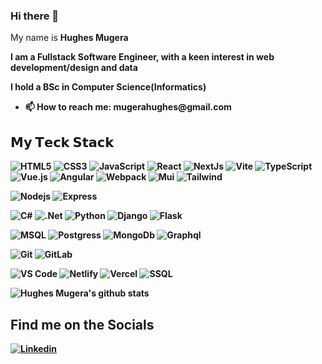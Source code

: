 ### Hi there 👋

<p>My name is <b>Hughes Mugera<b> </p>
<p>I am a Fullstack Software Engineer, with a keen interest in web development/design and data</p>

<p>I hold a BSc in Computer Science(Informatics)  </p>

<ul>

<!-- <li>🌱 I’m currently learning ... Kubernetes and Big Data Analytics via ML  </li> -->
<!-- <li>👯 I’m looking to collaborate on ... Technical Writing, Big Data,  Cloud & Software Solutions  </li> -->
<!-- <li>🤔 I’m looking for help with ... []  </li>
<li>💬 Ask me about ... Cloud, Cloud Security, Tech, and Technical Digital Content Marketing  </li> -->
<li>📫 How to reach me: mugerahughes@gmail.com  </li>
<!-- <li>😄 Pronouns: ... She/Her  </li>
<li>⚡ Fun fact: ... I am pretty shy but good at my job :)  </li> -->
</ul>

## 𝗠𝘆 𝗧𝗲𝗰𝗸 𝗦𝘁𝗮𝗰𝗸

<!-- Profile View Count and GitStats -->

<!-- Integrated Development Environment -->

![HTML5](https://img.shields.io/badge/-HTML5-%23E44D27?style=for-the-badge&logo=html5&logoColor=ffffff)
![CSS3](https://img.shields.io/badge/-CSS3-%231572B6?style=for-the-badge&logo=css3)
![JavaScript](https://img.shields.io/badge/-JavaScript-%23F7DF1C?style=for-the-badge&logo=javascript&logoColor=000000&labelColor=%23F7DF1C&color=%23FFCE5A)
![React](https://img.shields.io/badge/-React-%23282C34?style=for-the-badge&logo=react)
![NextJs](https://img.shields.io/badge/Next.js-000?logo=nextdotjs&logoColor=fff&style=for-the-badge)
![Vite](https://img.shields.io/badge/-Vite-%23646CFF?style=for-the-badge&logo=vite&logoColor=ffffff)
![TypeScript](https://img.shields.io/badge/-TypeScript-007ACC?style=for-the-badge&logo=typescript&logoColor=white)
![Vue.js](https://img.shields.io/badge/-Vue.js-%232c3e50?style=for-the-badge&logo=vuedotjs)
![Angular](https://img.shields.io/badge/Angular-DD0031?style=for-the-badge&logo=angular&logoColor=white)
![Webpack](https://img.shields.io/badge/-Webpack-%232C3A42?style=for-the-badge&logo=webpack)
![Mui](https://img.shields.io/badge/Material--UI-0081CB?style=for-the-badge&logo=material-ui&logoColor=white)
![Tailwind](https://img.shields.io/badge/Tailwind_CSS-38B2AC?style=for-the-badge&logo=tailwind-css&logoColor=white)

![Nodejs](https://img.shields.io/badge/Node.js-43853D?style=for-the-badge&logo=node.js&logoColor=white)
![Express](	https://img.shields.io/badge/Express.js-404D59?style=for-the-badge)

![C#](https://img.shields.io/badge/C%23-239120?style=for-the-badge&logo=c-sharp&logoColor=white)
![.Net](https://img.shields.io/badge/.NET-5C2D91?style=for-the-badge&logo=.net&logoColor=white)
![Python](https://img.shields.io/badge/Python-14354C?style=for-the-badge&logo=python&logoColor=white)
![Django](https://img.shields.io/badge/Django-092E20?style=for-the-badge&logo=django&logoColor=white)
![Flask](https://img.shields.io/badge/Flask-000000?style=for-the-badge&logo=flask&logoColor=white)

![MSQL](https://img.shields.io/badge/MySQL-00000F?style=for-the-badge&logo=mysql&logoColor=white)
![Postgress](https://img.shields.io/badge/PostgreSQL-316192?style=for-the-badge&logo=postgresql&logoColor=white)
![MongoDb](https://img.shields.io/badge/MongoDB-4EA94B?style=for-the-badge&logo=mongodb&logoColor=white)
![Graphql](https://img.shields.io/badge/GraphQL-E434AA?style=for-the-badge&logo=graphql&logoColor=white)

![Git](https://img.shields.io/badge/-Git-%23F05032?style=for-the-badge&logo=git&logoColor=%23ffffff)
![GitLab](https://img.shields.io/badge/-GitLab-FCA121?style=for-the-badge&logo=gitlab)

![VS Code](https://img.shields.io/badge/-VSCode-%23007ACC?style=for-the-badge&logo=visual-studio-code)
![Netlify](https://img.shields.io/badge/-Netlify-%2300C7B7?style=for-the-badge&logo=netlify&logoColor=ffffff)
![Vercel](https://img.shields.io/badge/-Vercel-%23ffffff?style=for-the-badge&logo=vercel&logoColor=000000)
![SSQL](https://img.shields.io/badge/Microsoft_SQL_Server-CC2927?style=for-the-badge&logo=microsoft-sql-server&logoColor=white)

![Hughes Mugera's github stats](https://github-readme-stats.vercel.app/api?username=Mugerah&show_icons=true&theme=dracula)

## Find me on the Socials

[![Linkedin](https://img.shields.io/badge/-HughesMugera-blue?style=flat&logo=Linkedin&logoColor=white)](https://www.linkedin.com/in/hughes-mugera)
